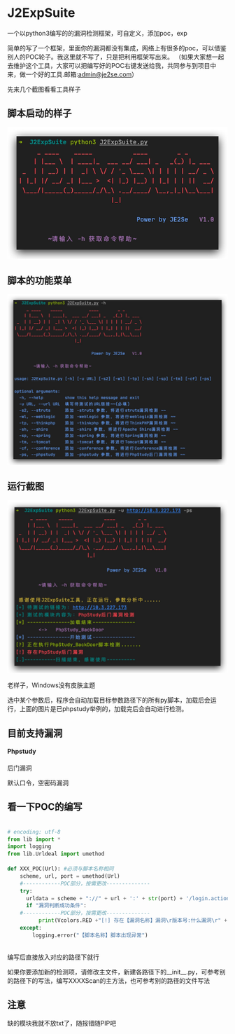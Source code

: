 # J2ExpSuite
一个以python3编写的的漏洞检测框架，可自定义，添加poc，exp

简单的写了一个框架，里面你的漏洞都没有集成，网络上有很多的poc，可以借鉴别人的POC轮子。我这里就不写了，只是把利用框架写出来。
（如果大家想一起去维护这个工具，大家可以把编写好的POC右键发送给我，共同参与到项目中来，做一个好的工具.邮箱:admin@je2se.com）

先来几个截图看看工具样子

## 脚本启动的样子
![image-20191128110919811](./doc/Xnip2020-06-11_12-43-27.jpg)

## 脚本的功能菜单
![image-20191128110919812](./doc/Xnip2020-06-11_12-43-54.jpg)

## 运行截图
![image-20191128110919814](./doc/Xnip2020-06-11_13-20-35.jpg)

老样子，Windows没有皮肤主题

选中某个参数后，程序会自动加载目标参数路径下的所有py脚本，加载后会运行，上面的图片是已phpstudy举例的，加载完后会自动进行检测。

## 目前支持漏洞
#### Phpstudy
后门漏洞

默认口令，空密码漏洞



## 看一下POC的编写

```python

# encoding: utf-8
from lib import *
import logging
from lib.Urldeal import umethod

def XXX_POC(Url): #必须与脚本名称相同
    scheme, url, port = umethod(Url)
    #------------POC部分，按需更改--------------
    try:
      urldata = scheme + "://" + url + ':' + str(port) + '/login.action'
      if "漏洞判断成功条件":
    #------------POC部分，按需更改--------------
          print(Vcolors.RED +"[!] 存在【漏洞名称】漏洞\r版本号:什么漏洞\r" + Vcolors.ENDC)
    except:
        logging.error("【脚本名称】脚本出现异常")
        
```

编写后直接放入对应的路径下就行

如果你要添加新的检测项，请修改主文件，新建各路径下的__init__.py，可参考别的路径下的写法，编写XXXXScan的主方法，也可参考别的路径的文件写法


## 注意
缺的模块我就不放txt了，随报错随PIP吧


